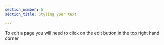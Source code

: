 ```yaml
---
section_number: 5
section_title: Styling your text

---
```


To edit a page you will need to click on the edit button in the top right hand corner

